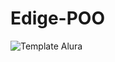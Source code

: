 # Edige-POO


![Template Alura](https://github.com/gui-lirasilva/Edige-POO/blob/master/Template/Thumbnails%20GitHub.png?raw=true)
